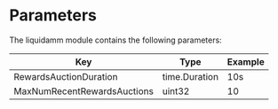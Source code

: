 <!-- order: 7 -->

# Parameters

The liquidamm module contains the following parameters:

| Key                         | Type          | Example |
|-----------------------------|---------------|---------|
| RewardsAuctionDuration      | time.Duration | 10s     |
| MaxNumRecentRewardsAuctions | uint32        | 10      |
